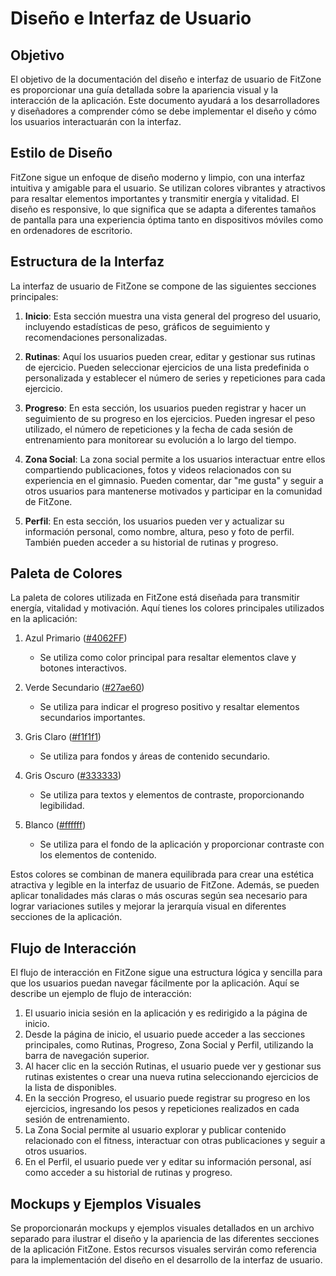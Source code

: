 # Diseño e Interfaz de Usuario 

## Objetivo
El objetivo de la documentación del diseño e interfaz de usuario de FitZone es proporcionar una guía detallada sobre la apariencia visual y la interacción de la aplicación. Este documento ayudará a los desarrolladores y diseñadores a comprender cómo se debe implementar el diseño y cómo los usuarios interactuarán con la interfaz.

## Estilo de Diseño
FitZone sigue un enfoque de diseño moderno y limpio, con una interfaz intuitiva y amigable para el usuario. Se utilizan colores vibrantes y atractivos para resaltar elementos importantes y transmitir energía y vitalidad. El diseño es responsive, lo que significa que se adapta a diferentes tamaños de pantalla para una experiencia óptima tanto en dispositivos móviles como en ordenadores de escritorio.

## Estructura de la Interfaz
La interfaz de usuario de FitZone se compone de las siguientes secciones principales:

1. **Inicio**: Esta sección muestra una vista general del progreso del usuario, incluyendo estadísticas de peso, gráficos de seguimiento y recomendaciones personalizadas.

2. **Rutinas**: Aquí los usuarios pueden crear, editar y gestionar sus rutinas de ejercicio. Pueden seleccionar ejercicios de una lista predefinida o personalizada y establecer el número de series y repeticiones para cada ejercicio.

3. **Progreso**: En esta sección, los usuarios pueden registrar y hacer un seguimiento de su progreso en los ejercicios. Pueden ingresar el peso utilizado, el número de repeticiones y la fecha de cada sesión de entrenamiento para monitorear su evolución a lo largo del tiempo.

4. **Zona Social**: La zona social permite a los usuarios interactuar entre ellos compartiendo publicaciones, fotos y videos relacionados con su experiencia en el gimnasio. Pueden comentar, dar "me gusta" y seguir a otros usuarios para mantenerse motivados y participar en la comunidad de FitZone.

5. **Perfil**: En esta sección, los usuarios pueden ver y actualizar su información personal, como nombre, altura, peso y foto de perfil. También pueden acceder a su historial de rutinas y progreso.

## Paleta de Colores

La paleta de colores utilizada en FitZone está diseñada para transmitir energía, vitalidad y motivación. Aquí tienes los colores principales utilizados en la aplicación:

1. Azul Primario ([#4062FF](https://www.color-hex.com/color/4062FF))
   - Se utiliza como color principal para resaltar elementos clave y botones interactivos.

2. Verde Secundario ([#27ae60](https://www.color-hex.com/color/27ae60))
   - Se utiliza para indicar el progreso positivo y resaltar elementos secundarios importantes.

3. Gris Claro ([#f1f1f1](https://www.color-hex.com/color/f1f1f1))
   - Se utiliza para fondos y áreas de contenido secundario.

4. Gris Oscuro ([#333333](https://www.color-hex.com/color/333333))
   - Se utiliza para textos y elementos de contraste, proporcionando legibilidad.

5. Blanco ([#ffffff](https://www.color-hex.com/color/ffffff))
   - Se utiliza para el fondo de la aplicación y proporcionar contraste con los elementos de contenido.

Estos colores se combinan de manera equilibrada para crear una estética atractiva y legible en la interfaz de usuario de FitZone. Además, se pueden aplicar tonalidades más claras o más oscuras según sea necesario para lograr variaciones sutiles y mejorar la jerarquía visual en diferentes secciones de la aplicación.

## Flujo de Interacción
El flujo de interacción en FitZone sigue una estructura lógica y sencilla para que los usuarios puedan navegar fácilmente por la aplicación. Aquí se describe un ejemplo de flujo de interacción:

1. El usuario inicia sesión en la aplicación y es redirigido a la página de inicio.
2. Desde la página de inicio, el usuario puede acceder a las secciones principales, como Rutinas, Progreso, Zona Social y Perfil, utilizando la barra de navegación superior.
3. Al hacer clic en la sección Rutinas, el usuario puede ver y gestionar sus rutinas existentes o crear una nueva rutina seleccionando ejercicios de la lista de disponibles.
4. En la sección Progreso, el usuario puede registrar su progreso en los ejercicios, ingresando los pesos y repeticiones realizados en cada sesión de entrenamiento.
5. La Zona Social permite al usuario explorar y publicar contenido relacionado con el fitness, interactuar con otras publicaciones y seguir a otros usuarios.
6. En el Perfil, el usuario puede ver y editar su información personal, así como acceder a su historial de rutinas y progreso.

## Mockups y Ejemplos Visuales


Se proporcionarán mockups y ejemplos visuales detallados en un archivo separado para ilustrar el diseño y la apariencia de las diferentes secciones de la aplicación FitZone. Estos recursos visuales servirán como referencia para la implementación del diseño en el desarrollo de la interfaz de usuario.
